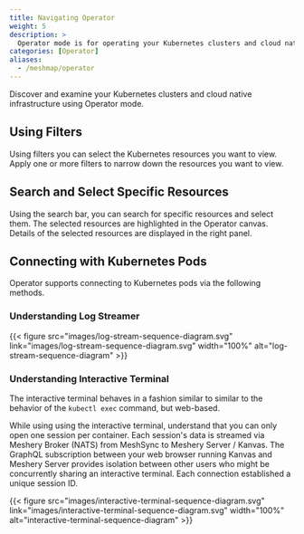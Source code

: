 ```yaml
---
title: Navigating Operator
weight: 5
description: >
  Operator mode is for operating your Kubernetes clusters and cloud native infrastructure. 
categories: [Operator]
aliases:
  - /meshmap/operator
---
```


Discover and examine your Kubernetes clusters and cloud native infrastructure using Operator mode.

## Using Filters

Using filters you can select the Kubernetes resources you want to view. Apply one or more filters to narrow down the resources you want to view.

## Search and Select Specific Resources

Using the search bar, you can search for specific resources and select them. The selected resources are highlighted in the Operator canvas. Details of the selected resources are displayed in the right panel.

<!-- {{< figure src="images/operator-filters.png" link="images/operator-filters.png"  width="100%"  >}} -->

## Connecting with Kubernetes Pods

Operator supports connecting to Kubernetes pods via the following methods.

### Understanding Log Streamer

{{< figure src="images/log-stream-sequence-diagram.svg" link="images/log-stream-sequence-diagram.svg"  width="100%" alt="log-stream-sequence-diagram" >}}

### Understanding Interactive Terminal

The interactive terminal behaves in a fashion similar to similar to the behavior of the `kubectl exec` command, but web-based.

While using using the interactive terminal, understand that you can only open one session per container.
Each session's data is streamed via Meshery Broker (NATS) from MeshSync to Meshery Server / Kanvas.
The GraphQL subscription between your web browser running Kanvas and Meshery Server provides isolation between other users who might be concurrently sharing an interactive terminal. Each connection established a unique session ID.

{{< figure src="images/interactive-terminal-sequence-diagram.svg" link="images/interactive-terminal-sequence-diagram.svg"  width="100%" alt="interactive-terminal-sequence-diagram" >}}
